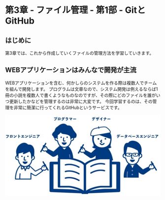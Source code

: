 # 第3章 - ファイル管理 - 第1部 - GitとGitHub

## はじめに

第3章では、これから作成していくファイルの管理方法を学習していきます。

## WEBアプリケーションはみんなで開発が主流

WEBアプリケーションを含む、何かしらのシステムを作る際は複数人でチームを組んで開発します。
プログラムは文章なので、システム開発は例えるならば1冊の小説を複数人で書くようなものなのですが、その際にどのファイルを誰がいつ更新したかなどを管理するのは非常に大変です。
今回学習するのは、その管理を非常に簡潔に行ってくれるGitHubというサービスです。

![図0. グループ開発](4167389a-918f-4a55-a9a2-8594d4b62cc8.jpg)
